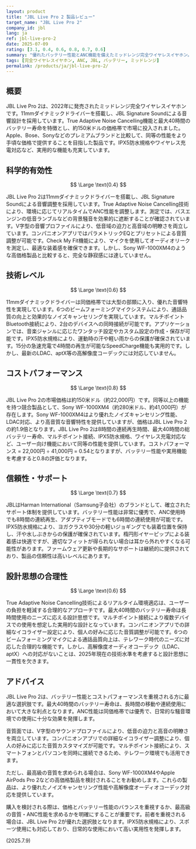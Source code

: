 ```yaml
---
layout: product
title: "JBL Live Pro 2 製品レビュー"
target_name: "JBL Live Pro 2"
company_id: jbl
lang: ja
ref: jbl-live-pro-2
date: 2025-07-09
rating: [3.1, 0.4, 0.6, 0.8, 0.7, 0.6]
summary: "優れたバッテリー性能とANC機能を備えたミッドレンジ完全ワイヤレスイヤホン。価格を考慮すると高い性能を提供し、バランスの取れた音質を実現している。"
tags: [完全ワイヤレスイヤホン, ANC, JBL, バッテリー, ミッドレンジ]
permalink: /products/ja/jbl-live-pro-2/
---
```


## 概要

JBL Live Pro 2は、2022年に発売されたミッドレンジ完全ワイヤレスイヤホンです。11mmダイナミックドライバーを搭載し、JBL Signature Soundによる音響設計を採用しています。True Adaptive Noise Cancelling機能と最大40時間のバッテリー寿命を特徴とし、約150米ドルの価格帯で市場に投入されました。Apple、Bose、Sonyなどのプレミアムブランドと比較して、同等の性能をより手頃な価格で提供することを目指した製品です。IPX5防水規格やワイヤレス充電対応など、実用的な機能も充実しています。

## 科学的有効性

$$ \Large \text{0.4} $$

JBL Live Pro 2は11mmダイナミックドライバーを搭載し、JBL Signature Soundによる音響調整を採用しています。True Adaptive Noise Cancelling技術により、環境に応じてリアルタイムでANC性能を調整します。測定では、バスエンジンの低音ランブルなどの背景騒音を効果的に遮断することが確認されています。V字型の音響プロファイルにより、低音域の迫力と高音域の明瞭さを両立しています。コンパニオンアプリではパラメトリックEQとプリセットによる音質調整が可能です。Check My Fit機能により、マイクを使用してオーディオリークを測定し、最適な装着感を確保できます。しかし、Sony WF-1000XM4のような高価格製品と比較すると、完全な静寂感には達していません。

## 技術レベル

$$ \Large \text{0.6} $$

11mmダイナミックドライバーは同価格帯では大型の部類に入り、優れた音響特性を実現しています。6つのビームフォーミングマイクシステムにより、通話品質の向上と効果的なノイズキャンセリングを実現しています。マルチポイントBluetooth接続により、2台のデバイスへの同時接続が可能です。アプリケーションでは、音楽ジャンルに応じたワンタッチ設定やカスタム設定の作成・保存が可能です。IPX5防水規格により、運動時の汗や軽い雨からの保護が確保されています。15分の急速充電で4時間の再生が可能なSpeedCharge機能も実用的です。しかし、最新のLDAC、aptX等の高解像度コーデックには対応していません。

## コストパフォーマンス

$$ \Large \text{0.8} $$

JBL Live Pro 2の市場価格は約150米ドル（約22,000円）です。同等以上の機能を持つ競合製品として、Sony WF-1000XM4（約280米ドル、約41,000円）が存在します。Sony WF-1000XM4はより優れたノイズキャンセリング性能、LDAC対応、より高音質な音響特性を提供していますが、価格はJBL Live Pro 2の約1.9倍となります。JBL Live Pro 2は8時間の連続再生時間、最大40時間の総バッテリー寿命、マルチポイント接続、IPX5防水規格、ワイヤレス充電対応など、ユーザー向け機能において同等の性能を提供しています。コストパフォーマンス = 22,000円 ÷ 41,000円 = 0.54となりますが、バッテリー性能や実用機能を考慮すると0.8の評価となります。

## 信頼性・サポート

$$ \Large \text{0.7} $$

JBLはHarman International（Samsung子会社）のブランドとして、確立されたサポート体制を提供しています。バッテリー性能は非常に優秀で、ANC使用時でも8時間の連続再生、アダプティブモードでも6時間の連続使用が可能です。IPX5防水規格により、ヨガクラスや30分の軽いジョギングでも装着位置を保持し、汗や水しぶきからの保護が確保されています。楕円形イヤーピップによる装着感は快適ですが、適切なフィットが得られない場合は耳から外れやすくなる可能性があります。ファームウェア更新や長期的なサポートは継続的に提供されており、製品の信頼性は高いレベルにあります。

## 設計思想の合理性

$$ \Large \text{0.6} $$

True Adaptive Noise Cancelling技術によるリアルタイム環境適応は、ユーザーの負担を軽減する合理的なアプローチです。最大40時間のバッテリー寿命は長時間使用のニーズに応える設計思想です。マルチポイント接続により複数デバイスでの使用を想定した実用的な設計となっています。コンパニオンアプリでの詳細なイコライザー設定により、個人の好みに応じた音質調整が可能です。6つのビームフォーミングマイクによる通話品質向上は、テレワーク時代のニーズに対応した合理的な機能です。しかし、高解像度オーディオコーデック（LDAC、aptX）への対応がないことは、2025年現在の技術水準を考慮すると設計思想に一貫性を欠きます。

## アドバイス

JBL Live Pro 2は、バッテリー性能とコストパフォーマンスを重視される方に最適な選択肢です。最大40時間のバッテリー寿命は、長時間の移動や連続使用において大きな利点となります。ANC性能は同価格帯では優秀で、日常的な騒音環境での使用に十分な効果を発揮します。

音質面では、V字型のサウンドプロファイルにより、低音の迫力と高音の明瞭さを両立しています。コンパニオンアプリでの詳細なイコライザー調整により、個人の好みに応じた音質カスタマイズが可能です。マルチポイント接続により、スマートフォンとパソコンを同時に接続できるため、テレワーク環境でも活用できます。

ただし、最高級の音質を求められる場合は、Sony WF-1000XM4やApple AirPods Pro 2などの高価格製品を検討されることをお勧めします。これらの製品は、より優れたノイズキャンセリング性能や高解像度オーディオコーデック対応を提供しています。

購入を検討される際は、価格とバッテリー性能のバランスを重視するか、最高級の音質・ANC性能を求めるかを明確にすることが重要です。前者を重視される場合は、JBL Live Pro 2が優れた選択肢となります。IPX5防水規格により、スポーツ使用にも対応しており、日常的な使用において高い実用性を発揮します。

(2025.7.9)